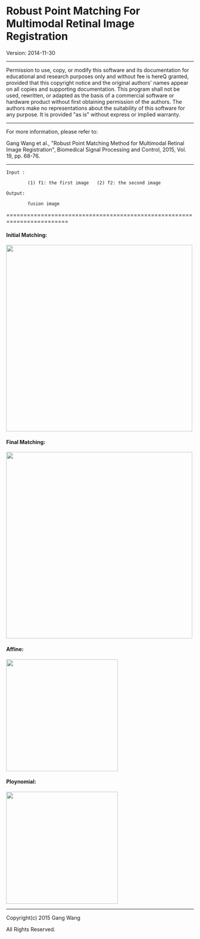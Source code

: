 

 # Robust Point Matching For Multimodal Retinal Image Registration

 
 Version: 2014-11-30 
 
 ----------------------------------------------------------------------
 
 Permission to use, copy, or modify this software and its documentation
 for educational and research purposes only and without fee is hereQ
 granted, provided that this copyright notice and the original authors'
 names appear on all copies and supporting documentation. This program
 shall not be used, rewritten, or adapted as the basis of a commercial
 software or hardware product without first obtaining permission of the
 authors. The authors make no representations about the suitability of
 this software for any purpose. It is provided "as is" without express
 or implied warranty.

----------------------------------------------------------------------

 For more information, please refer to:
 
 Gang Wang et al., "Robust Point Matching Method for Multimodal Retinal Image Registration", Biomedical Signal Processing and Control, 2015, Vol. 19, pp. 68-76.

----------------------------------------------------------------------

 	Input : 
 
 		    (1) f1: the first image   (2) f2: the second image

 	Output: 
 
 		    fusion image
 
 ========================================================================
 
#### Initial Matching:

<img src="https://github.com/gwang-cv/SURF_PIIFD_RPM/blob/master/initial_matching.jpg?raw=true" width=500 />

#### Final Matching:

<img src="https://github.com/gwang-cv/SURF_PIIFD_RPM/blob/master/final_matching.jpg?raw=true" width=500 />

#### Affine:

<img src="https://github.com/gwang-cv/SURF_PIIFD_RPM/blob/master/affine.jpg?raw=true" width=300 />


#### Ploynomial:

<img src="https://github.com/gwang-cv/SURF_PIIFD_RPM/blob/master/poly.jpg?raw=true" width=300 />



-----------------------------------------------------------------------

 Copyright(c) 2015 Gang Wang

 All Rights Reserved.
